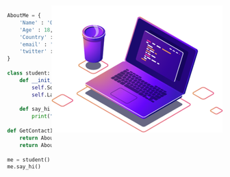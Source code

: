 
<img src="./img/computer-illustration.png" min-width="400px" max-width="400px" width="400px" align="right" alt="Computador iuriCode">



```python
AboutMe = {
    'Name' : 'Octavio Benjamin',
    'Age' : 18,
    'Country' : 'Argentina',
    'email' : 'benjaminmen55@gmail.com',
    'twitter' : 'Benjxmin_'
} 

class student:
    def __init__(self):
        self.SoftwareSkill = ['Photoshop', 'Illustrator', 'VSCode']
        self.Languages = ['Python', 'C++', 'HTML & CSS'] # Know and in improvement

    def say_hi (self):
        print("Hi, Welcome to my profile")

def GetContactInformation():
    return AboutMe.email
    return AboutMe.twitter
    
me = student()
me.say_hi()
```
